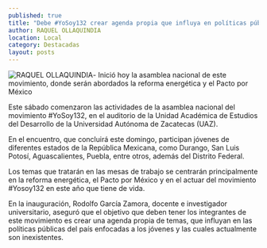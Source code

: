 ```yaml
---
published: true
title: "Debe #YoSoy132 crear agenda propia que influya en políticas públicas enfocadas a los jóvenes: García Zamora"
author: RAQUEL OLLAQUINDIA
location: Local
category: Destacadas
layout: posts
---
```


![RAQUEL OLLAQUINDIA](http://i.imgur.com/izl5trjm.jpg)- Inició hoy la asamblea nacional de este movimiento, donde serán abordados la reforma energética y el Pacto por México

Este sábado comenzaron las actividades de la asamblea nacional del movimiento #YoSoy132, en el auditorio de la Unidad Académica de Estudios del Desarrollo de la Universidad Autónoma de Zacatecas (UAZ).

En el encuentro, que concluirá este domingo, participan jóvenes de diferentes estados de la República Mexicana, como Durango, San Luis Potosí, Aguascalientes, Puebla, entre otros, además del Distrito Federal.

Los temas que tratarán en las mesas de trabajo se centrarán principalmente en la reforma energética, el Pacto por México y en el actuar del movimiento #Yosoy132 en este año que tiene de vida.

En la inauguración, Rodolfo García Zamora, docente e investigador universitario, aseguró que el objetivo que deben tener los integrantes de este movimiento es crear una agenda propia de temas, que influyan en las políticas públicas del país enfocadas a los jóvenes y las cuales actualmente son inexistentes.
